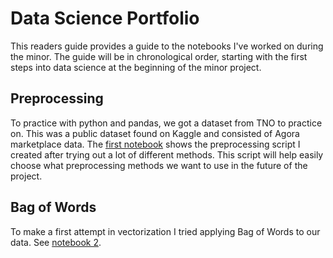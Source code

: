 # Data Science Portfolio

This readers guide provides a guide to the notebooks I've worked on during the minor. The guide will be in chronological order, starting with the first steps into data science at the beginning of the minor project.

## Preprocessing

To practice with python and pandas, we got a dataset from TNO to practice on. This was a public dataset found on Kaggle and consisted of Agora marketplace data. The [first notebook](./Dennis_van_Oosten_1_Preprocessing.ipynb) shows the preprocessing script I created after trying out a lot of different methods. This script will help easily choose what preprocessing methods we want to use in the future of the project.

## Bag of Words

To make a first attempt in vectorization I tried applying Bag of Words to our data. See [notebook 2](./Dennis_van_Oosten_2_Bag_of_Words.ipynb).


